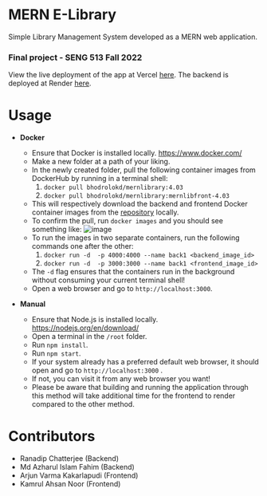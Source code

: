 # MERN E-Library
Simple Library Management System developed as a MERN web application.

### Final project - SENG 513 Fall 2022

View the live deployment of the app at Vercel [here](https://mern-library-nu.vercel.app/). 
The backend is deployed at Render [here](https://mlibback.onrender.com/).

# Usage

- <b>Docker</b>
	- Ensure that Docker is installed locally. https://www.docker.com/
	- Make a new folder at a path of your liking.
	- In the newly created folder, pull the following container images from DockerHub by running in a terminal shell:
		1. `docker pull bhodrolokd/mernlibrary:4.03`
		2. `docker pull bhodrolokd/mernlibrary:mernlibfront-4.03`
	 - This will respectively download the backend and frontend Docker container images from the [repository](https://hub.docker.com/r/bhodrolokd/mernlibrary/) locally.
	 - To confirm the pull, run `docker images` and you should see something like: ![image](https://user-images.githubusercontent.com/51386657/215356560-af2eaef0-97d5-4983-ae00-2eb82444f83f.png)
	 - To run the images in two separate containers, run the following commands one after the other:
	 	1. `docker run -d  -p 4000:4000 --name back1 <backend_image_id>`
		2. `docker run -d  -p 3000:3000 --name back1 <frontend_image_id>` 
	 - The `-d` flag ensures that the containers run in the background without consuming your current terminal shell!
	 - Open a web browser and go to `http://localhost:3000`.


-  <b>Manual</b>
	- Ensure that Node.js is installed locally. https://nodejs.org/en/download/
	- Open a terminal in the `/root` folder.
	- Run `npm install`.
	- Run `npm start`.
	- If your system already has a preferred default web browser, it should open and go to `http://localhost:3000` .
	- If not, you can visit it from any web browser you want!
	- Please be aware that building and running the application through this method will take additional time for the frontend to render compared to the other method.

# Contributors
- Ranadip Chatterjee (Backend)
- Md Azharul Islam Fahim (Backend)
- Arjun Varma Kakarlapudi (Frontend)
- Kamrul Ahsan Noor (Frontend)

